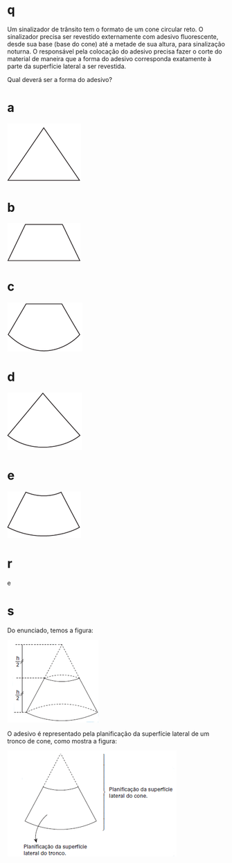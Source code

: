 # q
Um sinalizador de trânsito tem o formato de um cone circular reto. O sinalizador precisa ser revestido externamente com adesivo fluorescente, desde sua base (base do cone) até a metade de sua altura, para sinalização noturna. O responsável pela colocação do adesivo precisa fazer o corte do material de maneira que a forma do adesivo corresponda exatamente à parte da superfície lateral a ser revestida.

Qual deverá ser a forma do adesivo?

# a
![](76560161-5a2d-eed1-8e26-7c94f65a3114.png)

# b
![](a744fb8e-696f-8bf6-d105-c4bd6af826c0.png)

# c
![](cd2aecc2-56f4-2bf3-d20d-388b3261d791.png)

# d
![](8c4b0894-cf0e-d0ea-e6fd-177562667810.png)

# e
![](fd3c478d-e71e-5f05-2315-c161f974d379.png)

# r
e

# s
Do enunciado, temos a figura:

![](7bdbc842-7359-dbfc-802e-dabcee2c195c.png)

O adesivo é representado pela planificação da superfície lateral de um tronco de cone, como mostra a figura:

![](e875daef-fc09-dd2c-e36b-ede7f157dc4f.png)
